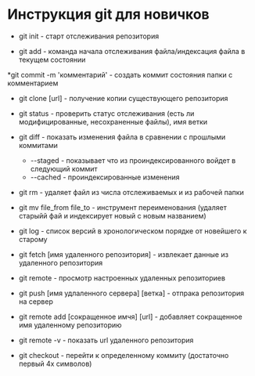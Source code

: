 # Инструкция git для новичков

* git init - старт отслеживания репозитория

* git add - команда начала отслеживания файла/индексация файла в текущем состоянии

*git commit -m 'комментарий' - cоздать коммит состояния папки с комментарием

* git clone [url] - получение копии существующего репозитория

* git status - проверить статус отслеживания (есть ли модифицированные, несохраненные файлы), имя ветки

* git diff - показать изменения файла в сравнении с прошлыми коммитами
    * --staged - показывает что из проиндексированного войдет в следующий коммит
    * --cached - проиндексированные изменения
* git rm - удаляет файл из числа отслеживаемых и из рабочей папки

* git mv file_from file_to - инструмент переименования (удаляет старыйй фай и индексирует новый с новым названием)

* git log - список версий в хронологическом порядке от новейшего к старому

* git fetch [имя удаленного репозитория] - извлекает данные из удаленного репозитория

* git remote - просмотр настроенных удаленных репозиториев

* git push [имя удлаленного сервера] [ветка] - отпрака репозитория на сервер

* git remote add [сокращенное имчя] [url] - добавляет сокращенное имя удаленному репозиторию

* git remote -v - показать url удаленного репозитория

* git checkout - перейти к определенному коммиту (достаточно первый 4х символов)